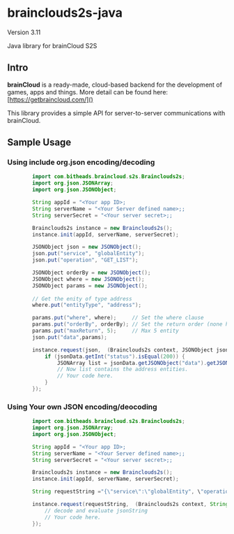 # brainclouds2s-java
Version 3.11

Java library for brainCloud S2S

## Intro

**brainCloud** is a ready-made, cloud-based backend for the development of games, apps and things.
More detail can be found here: [https://getbraincloud.com/]()

This library provides a simple API for server-to-server communications with brainCloud. 

## Sample Usage

### Using include org.json encoding/decoding
``` java
        import com.bitheads.braincloud.s2s.Brainclouds2s;
        import org.json.JSONArray;
        import org.json.JSONObject;

        String appId = "<Your app ID>;
        String serverName = "<Your Server defined name>;;
        String serverSecret = "<Your server secret>;;

        Brainclouds2s instance = new Brainclouds2s();
        instance.init(appId, serverName, serverSecret);

        JSONObject json = new JSONObject();
        json.put("service", "globalEntity");
        json.put("operation", "GET_LIST");

        JSONObject orderBy = new JSONObject();
        JSONObject where = new JSONObject();
        JSONObject params = new JSONObject();
        
        // Get the enity of type address
        where.put("entityType", "address");

        params.put("where", where);     // Set the where clause
        params.put("orderBy", orderBy); // Set the return order (none here)
        params.put("maxReturn", 5);     // Max 5 entity
        json.put("data",params);

        instance.request(json,  (Brainclouds2s context, JSONObject jsonData) -> {
            if (jsonData.getInt("status").isEqual(200)) {
                JSONArray list = jsonData.getJSONObject("data").getJSONArray("entityList");
                // Now list contains the address entities.
                // Your code here.
            }
        });
```

### Using Your own JSON encoding/deocoding

``` java
        import com.bitheads.braincloud.s2s.Brainclouds2s;
        import org.json.JSONArray;
        import org.json.JSONObject;

        String appId = "<Your app ID>;
        String serverName = "<Your Server defined name>;;
        String serverSecret = "<Your server secret>;;

        Brainclouds2s instance = new Brainclouds2s();
        instance.init(appId, serverName, serverSecret);

        String requestString ="{\"service\":\"globalEntity", \"operation\":\"READ__LIST\",\"data\":{\"where\":{\"entityType\":\"address\"},\"orderBy\":{\"data.address\":1},\"maxReturn\":50}"

        instance.request(requestString,  (Brainclouds2s context, String jsonString) -> {
            // decode and evaluate jsonString
            // Your code here.
        });
```